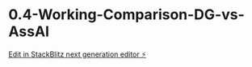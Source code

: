 # 0.4-Working-Comparison-DG-vs-AssAI

[Edit in StackBlitz next generation editor ⚡️](https://stackblitz.com/~/github.com/ajwwong/0.4-Working-Comparison-DG-vs-AssAI)
